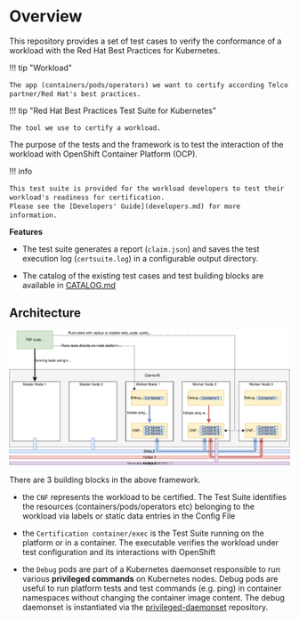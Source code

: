 <!-- markdownlint-disable line-length no-bare-urls no-emphasis-as-heading -->
# Overview

This repository provides a set of test cases to verify the conformance of a workload with the Red Hat Best Practices for Kubernetes.

!!! tip "Workload"

    The app (containers/pods/operators) we want to certify according Telco partner/Red Hat's best practices.

!!! tip "Red Hat Best Practices Test Suite for Kubernetes"

    The tool we use to certify a workload.

The purpose of the tests and the framework is to test the interaction of the workload with OpenShift Container Platform (OCP).  

!!! info

    This test suite is provided for the workload developers to test their workload's readiness for certification.
    Please see the [Developers' Guide](developers.md) for more information.

**Features**

* The test suite generates a report (`claim.json`) and saves the test execution log (`certsuite.log`) in a configurable output directory.

* The catalog of the existing test cases and test building blocks are available in [CATALOG.md](https://github.com/redhat-best-practices-for-k8s/certsuite/blob/main/CATALOG.md)

## Architecture

 ![overview](assets/images/overview-new.svg)

There are 3 building blocks in the above framework.

* the `CNF` represents the workload to be certified. The Test Suite identifies the resources (containers/pods/operators etc) belonging to the workload via labels or static data entries in the Config File

* the `Certification container/exec` is the Test Suite running on the platform or in a container. The executable verifies the workload under test configuration and its interactions with OpenShift

* the `Debug` pods are part of a Kubernetes daemonset responsible to run various **privileged commands** on Kubernetes nodes. Debug pods are useful to run platform tests and test commands (e.g. ping) in container namespaces without changing the container image content. The debug daemonset is instantiated via the [privileged-daemonset](https://github.com/redhat-best-practices-for-k8s/privileged-daemonset) repository.
